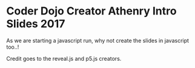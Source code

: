 # Coder Dojo Creator Athenry Intro Slides 2017
As we are starting a javascript run, why not create the slides in javascript too..!

Credit goes to the reveal.js and p5.js creators.
